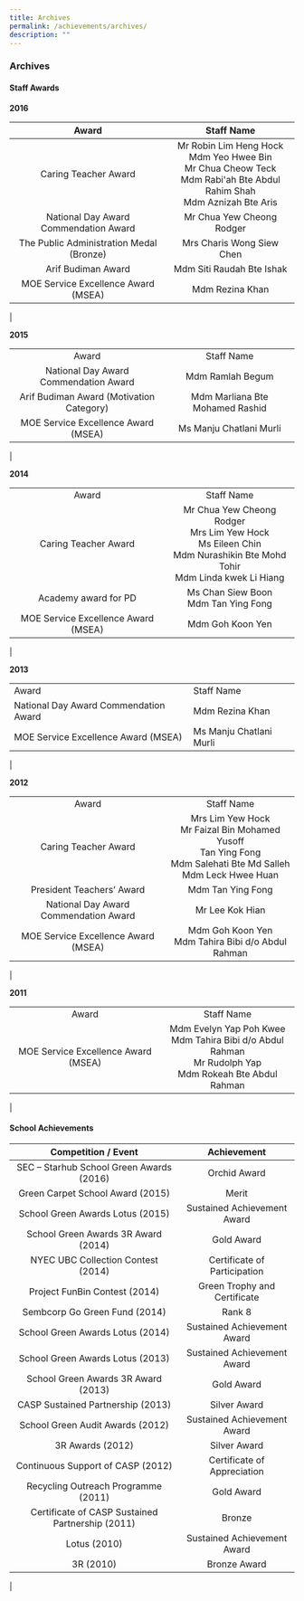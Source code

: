 ```yaml
---
title: Archives
permalink: /achievements/archives/
description: ""
---
```

### **Archives**
#### **Staff Awards**

**2016**

| Award | Staff Name |
|:---:|:---:|
| Caring Teacher Award | Mr Robin Lim Heng Hock<br>Mdm Yeo Hwee Bin<br>Mr Chua Cheow Teck<br>Mdm Rabi'ah Bte Abdul Rahim Shah<br>Mdm Aznizah Bte Aris |
| National Day Award Commendation Award | Mr Chua Yew Cheong Rodger |
| The Public Administration Medal (Bronze) | Mrs Charis Wong Siew Chen |
| Arif Budiman Award | Mdm Siti Raudah Bte Ishak |
| MOE Service Excellence Award (MSEA) | Mdm Rezina Khan |
|

**2015**

|  |  |
|:---:|:---:|
| Award | Staff Name |
| National Day Award Commendation Award | Mdm Ramlah Begum |
| Arif Budiman Award (Motivation Category) | Mdm Marliana Bte Mohamed Rashid |
| MOE Service Excellence Award (MSEA) | Ms Manju Chatlani Murli |
|

**2014**

|  |  |
|:---:|:---:|
| Award | Staff Name |
| Caring Teacher Award | Mr Chua Yew Cheong Rodger<br>Mrs Lim Yew Hock<br>Ms Eileen Chin<br>Mdm Nurashikin Bte Mohd Tohir<br>Mdm Linda kwek Li Hiang |
| Academy award for PD | Ms Chan Siew Boon<br>Mdm Tan Ying Fong |
| MOE Service Excellence Award (MSEA) | Mdm Goh Koon Yen |
|

**2013**

|  |  |
|---|---|
| Award | Staff Name |
| National Day Award Commendation Award | Mdm Rezina Khan |
| MOE Service Excellence Award (MSEA) | Ms Manju Chatlani Murli |
|

**2012**

|  |  |
|:---:|:---:|
| Award | Staff Name |
| Caring Teacher Award | Mrs Lim Yew Hock<br>Mr Faizal Bin Mohamed Yusoff<br>Tan Ying Fong<br>Mdm Salehati Bte Md Salleh<br>Mdm Leck Hwee Huan |
| President Teachers’ Award | Mdm Tan Ying Fong |
| National Day Award Commendation Award | Mr Lee Kok Hian |
| MOE Service Excellence Award (MSEA) | Mdm Goh Koon Yen<br>Mdm Tahira Bibi d/o Abdul Rahman |
|

**2011**

|  |  |
|:---:|:---:|
| Award | Staff Name |
| MOE Service Excellence Award (MSEA) | Mdm Evelyn Yap Poh Kwee<br>Mdm Tahira Bibi d/o Abdul Rahman<br>Mr Rudolph Yap<br>Mdm Rokeah Bte Abdul Rahman |
|

#### **School Achievements**

| Competition / Event | Achievement |
|:---:|:---:|
| SEC – Starhub School Green Awards (2016) | Orchid Award |
| Green Carpet School Award (2015) | Merit |
| School Green Awards Lotus (2015) | Sustained Achievement Award |
| School Green Awards 3R Award (2014) | Gold Award |
| NYEC UBC Collection Contest (2014) | Certificate of Participation |
| Project FunBin Contest (2014) | Green Trophy and Certificate |
| Sembcorp Go Green Fund (2014) | Rank 8 |
| School Green Awards Lotus (2014) | Sustained Achievement Award |
| School Green Awards Lotus (2013) | Sustained Achievement Award |
| School Green Awards 3R Award (2013) | Gold Award |
| CASP Sustained Partnership (2013) | Silver Award |
| School Green Audit Awards (2012) | Sustained Achievement Award |
| 3R Awards (2012) | Silver Award |
| Continuous Support of CASP (2012) | Certificate of Appreciation |
| Recycling Outreach Programme (2011) | Gold Award |
| Certificate of CASP Sustained Partnership (2011) | Bronze |
| Lotus (2010) | Sustained Achievement Award |
| 3R (2010) | Bronze Award |
|